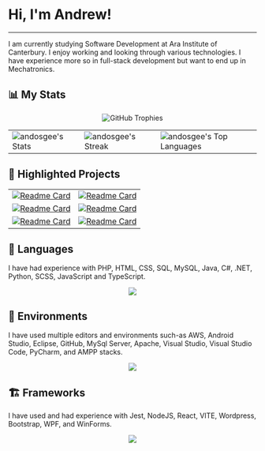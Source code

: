 # Hi, I'm Andrew!
___
I am currently studying Software Development at Ara Institute of Canterbury. I enjoy working and looking through various technologies. I have experience more so in full-stack development but want to end up in Mechatronics. 

## 📊 My Stats
<p align="center">
    <img src="https://github-profile-trophy.vercel.app/?username=andosgee&theme=radical&no-frame=true&row=1&column=6" alt="GitHub Trophies">
</p>
<table style="border:none">
    <tr>
        <td><img src="https://github-readme-stats.vercel.app/api?username=andosgee&theme=radical&show_icons=true&hide_border=true&count_private=true" alt="andosgee's Stats"></td>
        <td><img src="https://github-readme-streak-stats.herokuapp.com/?user=andosgee&theme=radical&hide_border=true" alt="andosgee's Streak"></td>
        <td><img src="https://github-readme-stats.vercel.app/api/top-langs/?username=andosgee&theme=radical&show_icons=true&hide_border=true&layout=compact" alt="andosgee's Top Languages"></td>
    </tr>
</table>

## 📂 Highlighted Projects
|  |  |
|---------|-------------|
| [![Readme Card](https://github-readme-stats.vercel.app/api/pin/?username=andosgee&repo=Chess-Maze&theme=dark)](https://github.com/andosgee/Chess-Maze) | [![Readme Card](https://github-readme-stats.vercel.app/api/pin/?username=andosgee&repo=Skillforge&theme=dark)](https://github.com/andosgee/Skillforge) |
| [![Readme Card](https://github-readme-stats.vercel.app/api/pin/?username=andosgee&repo=Eyeball-Maze-Game&theme=dark)](https://github.com/andosgee/Eyeball-Maze-Game) | [![Readme Card](https://github-readme-stats.vercel.app/api/pin/?username=andosgee&repo=GovHack2024&theme=dark)](https://github.com/andosgee/GovHack2024) |
| [![Readme Card](https://github-readme-stats.vercel.app/api/pin/?username=andosgee&repo=Rotary&theme=dark)](https://github.com/andosgee/Rotary)| [![Readme Card](https://github-readme-stats.vercel.app/api/pin/?username=andosgee&repo=Virtual-Emerge&theme=dark)](https://github.com/andosgee/Virtual-Emerge) |

## 🚀 Languages
I have had experience with PHP, HTML, CSS, SQL, MySQL, Java, C#, .NET, Python, SCSS, JavaScript and TypeScript.
<p align="center">
    <a href="https://skillicons.dev">
     <img src="https://skillicons.dev/icons?i=js,html,css,scss,cs,java,php,mysql,py,&theme=light&perline=10">
    </a>
</p>

## 📝 Environments
I have used multiple editors and environments such-as AWS, Android Studio, Eclipse, GitHub, MySql Server, Apache, Visual Studio, Visual Studio Code, PyCharm, and AMPP stacks.
<p align="center">
    <a href="https://skillicons.dev">
     <img src="https://skillicons.dev/icons?i=androidstudio,aws,eclipse,github,mysql,vscode&theme=light&perline=10">
    </a>
</p>

## 🏗️ Frameworks
I have used and had experience with Jest, NodeJS, React, VITE, Wordpress, Bootstrap, WPF, and WinForms.
<p align="center">
    <a href="https://skillicons.dev">
     <img src="https://skillicons.dev/icons?i=jest,nodejs,react,vite,wordpress,bootstrap&theme=light&perline=10">
    </a>
</p>



